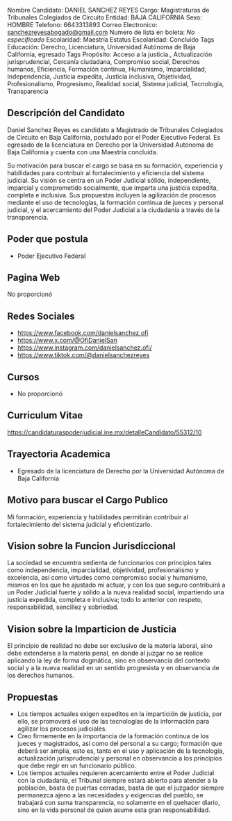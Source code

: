 Nombre Candidato: DANIEL SANCHEZ REYES
Cargo: Magistraturas de Tribunales Colegiados de Circuito
Entidad: BAJA CALIFORNIA
Sexo: HOMBRE
Telefono: 6643313893
Correo Electronico: sanchezreyesabogado@gmail.com
Numero de lista en boleta: *No especificado*
Escolaridad: Maestría
Estatus Escolaridad: Concluido
Tags Educación: Derecho, Licenciatura, Universidad Autónoma de Baja California, egresado
Tags Propósito: Acceso a la justicia., Actualización jurisprudencial, Cercanía ciudadana, Compromiso social, Derechos humanos, Eficiencia, Formación continua, Humanismo, Imparcialidad, Independencia, Justicia expedita, Justicia inclusiva, Objetividad, Profesionalismo, Progresismo, Realidad social, Sistema judicial, Tecnología, Transparencia


## Descripción del Candidato 

Daniel Sanchez Reyes es candidato a Magistrado de Tribunales Colegiados de Circuito en Baja California, postulado por el Poder Ejecutivo Federal. Es egresado de la licenciatura en Derecho por la Universidad Autónoma de Baja California y cuenta con una Maestría concluida.

Su motivación para buscar el cargo se basa en su formación, experiencia y habilidades para contribuir al fortalecimiento y eficiencia del sistema judicial.  Su visión se centra en un Poder Judicial sólido, independiente, imparcial y comprometido socialmente, que imparta una justicia expedita, completa e inclusiva.  Sus propuestas incluyen la agilización de procesos mediante el uso de tecnologías, la formación continua de jueces y personal judicial, y el acercamiento del Poder Judicial a la ciudadanía a través de la transparencia.


## Poder que postula

- Poder Ejecutivo Federal


## Pagina Web

No proporcionó


## Redes Sociales

- https://www.facebook.com/danielsanchez.ofi
- https://www.x.com/@OfiDanielSan
- https://www.instagram.com/danielsanchez.ofi/
- https://www.tiktok.com/@danielsanchezreyes


## Cursos

- No proporcionó


## Curriculum Vitae

https://candidaturaspoderjudicial.ine.mx/detalleCandidato/55312/10


## Trayectoria Academica

- Egresado de la licenciatura de Derecho por la Universidad Autónoma de Baja California


## Motivo para buscar el Cargo Publico

Mi formación, experiencia y habilidades permitirán contribuir al fortalecimiento del sistema judicial y eficientizarlo.


## Vision sobre la Funcion Jurisdiccional

La sociedad se encuentra sedienta de funcionarios con principios tales como independencia, imparcialidad, objetividad, profesionalismo y excelencia, así como virtudes como compromiso social y humanismo, mismos en los que he ajustado mi actuar, y con los que seguro contribuirá a un Poder Judicial fuerte y sólido a la nueva realidad social, impartiendo una justicia expedida, completa e inclusiva; todo lo anterior con respeto, responsabilidad, sencillez y sobriedad.


## Vision sobre la Imparticion de Justicia

El principio de realidad no debe ser exclusivo de la materia laboral, sino debe extenderse a la materia penal, en donde al juzgar no se realice aplicando la ley de forma dogmática, sino en observancia del contexto social y a la nueva realidad en un sentido progresista y en observancia de los derechos humanos.


## Propuestas

- Los tiempos actuales exigen expeditos en la impartición de justicia, por ello, se promoverá el uso de las tecnologías de la información para agilizar los procesos judiciales.
- Creo firmemente en la importancia de la formación continua de los jueces y magistrados, así como del personal a su cargo; formación que deberá ser amplia, esto es, tanto en el uso y aplicación de la tecnología, actualización jurisprudencial y personal en observancia a los principios que debe regir en un funcionario público.
- Los tiempos actuales requieren acercamiento entre el Poder Judicial con la ciudadanía, el Tribunal siempre estará abierto para atender a la población, basta de puertas cerradas, basta de que el juzgador siempre permanezca ajeno a las necesidades y exigencias del pueblo, se trabajará con suma transparencia, no solamente en el quehacer diario, sino en la vida personal de quien asume esta gran responsabilidad.

